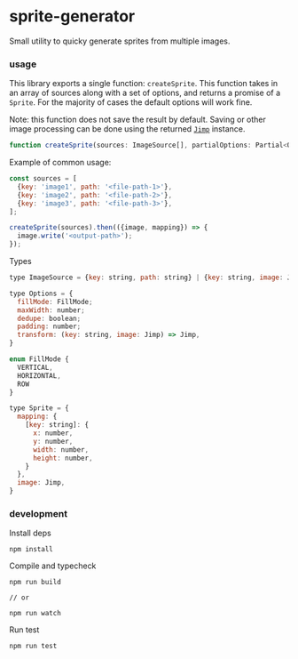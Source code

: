 # sprite-generator

Small utility to quicky generate sprites from multiple images. 

### usage

This library exports a single function: `createSprite`. This function takes in an array of sources along with a set of options, and returns a promise of a `Sprite`. For the majority of cases the default options will work fine. 

Note: this function does not save the result by default. Saving or other image processing can be done using the returned [`Jimp`](https://www.npmjs.com/package/jimp) instance. 

```js
function createSprite(sources: ImageSource[], partialOptions: Partial<Options>): Promise<Sprite>
```

Example of common usage:

```js
const sources = [
  {key: 'image1', path: '<file-path-1>'},
  {key: 'image2', path: '<file-path-2>'},
  {key: 'image3', path: '<file-path-3>'},
];

createSprite(sources).then(({image, mapping}) => {
  image.write('<output-path>');
});
```

Types

```js
type ImageSource = {key: string, path: string} | {key: string, image: Jimp} | {key: string, buffer: Buffer};

type Options = {
  fillMode: FillMode;
  maxWidth: number;
  dedupe: boolean;
  padding: number;
  transform: (key: string, image: Jimp) => Jimp,
}

enum FillMode {
  VERTICAL,
  HORIZONTAL,
  ROW
}

type Sprite = {
  mapping: {
    [key: string]: {
      x: number,
      y: number,
      width: number,
      height: number,
    }
  },
  image: Jimp,
}
```

### development

Install deps

```
npm install
```

Compile and typecheck

```
npm run build

// or

npm run watch
```

Run test

```
npm run test
```
